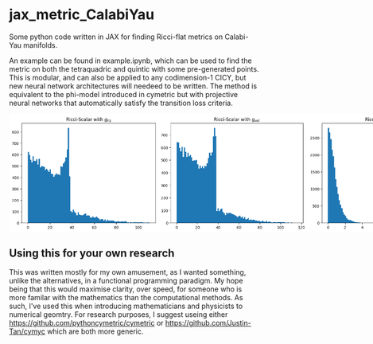 # jax_metric_CalabiYau
 
Some python code written in JAX for finding Ricci-flat metrics on Calabi-Yau manifolds.

An example can be found in example.ipynb, which can be used to find the metric on both the tetraquadric and quintic with some pre-generated points. This is modular, and can also be applied to any codimension-1 CICY, but new neural network architectures will needeed to be written. The method is equivalent to the phi-model introduced in cymetric but with projective neural networks that automatically satisfy the transition loss criteria.

<div style="display: flex; justify-content: space-around;">
  <img src="Images/fs_scal.png" alt="|Ricci Scalar| for Fubini-Study Metric" width="300">
  <img src="Images/init_scal.png" alt="|Ricci Scalar| for Randomly Initialised Metric" width="300">
  <img src="Images/flat_scal.png" alt="|Ricci Scalar| for Ricci-flat Metric" width="300">
</div>

## Using this for your own research
This was written mostly for my own amusement, as I wanted something, unlike the alternatives, in a functional programming paradigm. My hope being that this would maximise clarity, over speed, for someone who is more familar with the mathematics than the computational methods. As such, I've used this when introducing mathematicians and physicists to numerical geomtry. For research purposes, I suggest useing either https://github.com/pythoncymetric/cymetric or https://github.com/Justin-Tan/cymyc which are both more generic.

